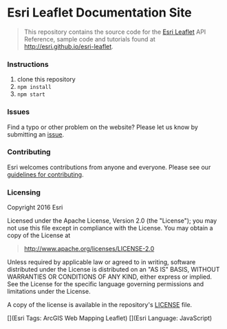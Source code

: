 # Esri Leaflet Documentation Site

> This repository contains the source code for the [Esri Leaflet](https://github.com/Esri/esri-leaflet) API Reference, sample code and tutorials found at http://esri.github.io/esri-leaflet.

### Instructions

1. clone this repository
2. `npm install`
3. `npm start`

### Issues

Find a typo or other problem on the website?  Please let us know by submitting an [issue](https://github.com/Esri/esri-leaflet-doc/issues).

### Contributing

Esri welcomes contributions from anyone and everyone. Please see our [guidelines for contributing](https://github.com/Esri/esri-leaflet/blob/master/CONTRIBUTING.md).

### Licensing
Copyright 2016 Esri

Licensed under the Apache License, Version 2.0 (the "License");
you may not use this file except in compliance with the License.
You may obtain a copy of the License at

> http://www.apache.org/licenses/LICENSE-2.0

Unless required by applicable law or agreed to in writing, software
distributed under the License is distributed on an "AS IS" BASIS,
WITHOUT WARRANTIES OR CONDITIONS OF ANY KIND, either express or implied.
See the License for the specific language governing permissions and
limitations under the License.

A copy of the license is available in the repository's [LICENSE](./LICENSE) file.

[](Esri Tags: ArcGIS Web Mapping Leaflet)
[](Esri Language: JavaScript)
